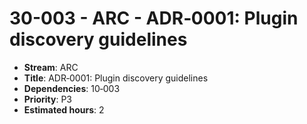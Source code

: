 
# 30-003 - ARC - ADR‑0001: Plugin discovery guidelines

- **Stream**: ARC
- **Title**: ADR‑0001: Plugin discovery guidelines
- **Dependencies**: 10‑003
- **Priority**: P3
- **Estimated hours**: 2

